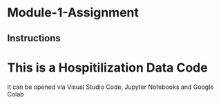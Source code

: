 # Module-1-Assignment
## Instructions
<h1>This is a Hospitilization Data Code</h1>

<p>It can be opened via Visual Studio Code, Jupyter Notebooks and Google Colab</p>


